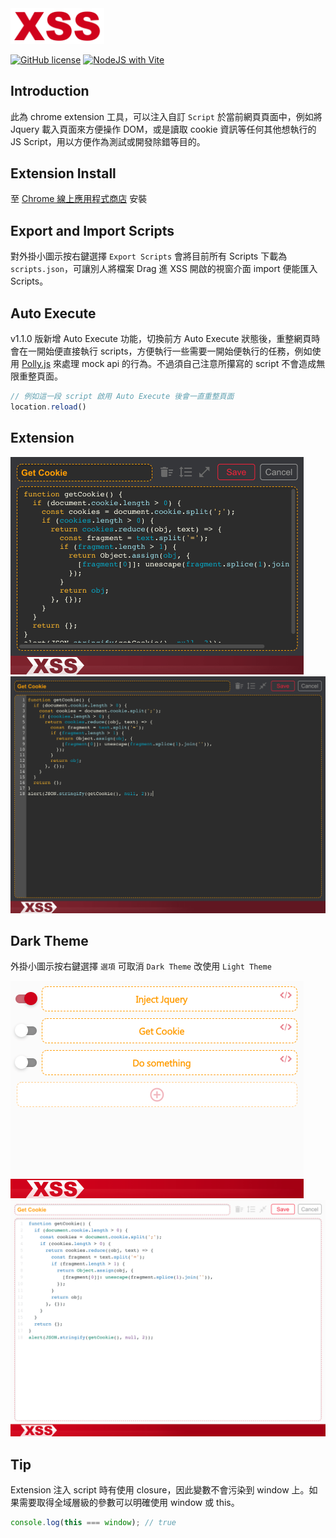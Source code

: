 <img width="150" src="docs/Icon.png">

[![GitHub license](https://img.shields.io/github/license/totofish/XSS.svg)](https://github.com/totofish/XSS/blob/master/LICENSE)
[![NodeJS with Vite](https://github.com/totofish/XSS/actions/workflows/main.yml/badge.svg)](https://github.com/totofish/XSS/actions/workflows/main.yml)

## Introduction

此為 chrome extension 工具，可以注入自訂 `Script` 於當前網頁頁面中，例如將 Jquery 載入頁面來方便操作 DOM，或是讀取 cookie 資訊等任何其他想執行的 JS Script，用以方便作為測試或開發除錯等目的。

## Extension Install

至 [Chrome 線上應用程式商店](https://chrome.google.com/webstore/detail/xss/bebjbdbgpmgdlfehkibnmgmbkcniaeij) 安裝

## Export and Import Scripts

對外掛小圖示按右鍵選擇 `Export Scripts` 會將目前所有 Scripts 下載為 `scripts.json`，可讓別人將檔案 Drag 進 XSS 開啟的視窗介面 import 便能匯入 Scripts。

## Auto Execute

v1.1.0 版新增 Auto Execute 功能，切換前方 Auto Execute 狀態後，重整網頁時會在一開始便直接執行 scripts，方便執行一些需要一開始便執行的任務，例如使用 [Polly.js](https://netflix.github.io/pollyjs/) 來處理 mock api 的行為。不過須自己注意所攥寫的 script 不會造成無限重整頁面。

```js
// 例如這一段 script 啟用 Auto Execute 後會一直重整頁面
location.reload()
```

## Extension

<img width="469" src="docs/dark_theme_1.png">
<img width="800" src="docs/dark_theme_2.png">

## Dark Theme

外掛小圖示按右鍵選擇 `選項` 可取消 `Dark Theme` 改使用 `Light Theme`

<img width="469" src="docs/light_theme_1.png">
<img width="800" src="docs/light_theme_2.png">

## Tip

Extension 注入 script 時有使用 closure，因此變數不會污染到 window 上。如果需要取得全域層級的參數可以明確使用 window 或 this。

```js
console.log(this === window); // true
```
